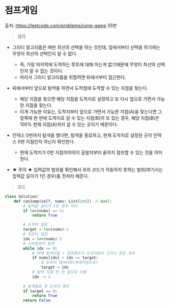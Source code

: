 # 점프게임

출처: https://leetcode.com/problems/jump-game  55번





> 생각

* 그리디 알고리즘은 매번 최선의 선택을 하는 것인데, 앞에서부터 선택을 하기에는 무엇이 최선의 선택인지 알 수 없다.
  * 즉, 가장 마지막에 도착하는 루트에 대해 아는게 없기때문에 무엇이 최선의 선택인지 알 수 없는 것이다.
  * 따라서 그리디 알고리즘을 취할려면 뒤에서부터 접근한다.     



* 뒤에서부터 앞으로 탐색을 하면서 도착점에 도착할 수 있는 지점을 찾는다.
  * 해당 지점을 찾으면 해당 지점을 도착지로 설정하고 또 다시 앞으로 가면서 가능한 지점을 찾는다.
  * 이게 가능한 이유는, 도착지부터 앞으로 가면서 가능한 지점(A)을 찾는다면 그 앞쪽에 한 번에 도착지로 갈 수 있는 지점(B)이 또 있는 경우, 해당 지점(B)은 100% 현재 지점(A)까지 갈 수 있는 곳이기 때문이다.    



* 인덱스 0번까지 탐색을 했다면, 탐색을 종료하고, 현재 도착지로 설정된 곳이 인덱스 0번 지점인지 아닌지 확인한다.
  * 현재 도착지가 0번 지점이어야지 출발지부터 끝까지 점프할 수 있는 것을 의미한다.    



* ★ 주의 ★ 입력값의 범위를 확인해서 위의 코드가 작동하지 못하는 범위(여기서는 입력값 길이가 1인 경우)를 전처리 해준다.



>  코드

```python
class Solution:
    def canJump(self, nums: List[int]) -> bool:
        # 입력값 길이가 1인 경우 처리
        if len(nums) == 1:
            return True

        # 도착지 설정
        target = len(nums)-1
        # 포인터 설정
        idx = len(nums)-2
        # 시작점까지 탐색
        while idx >= 0:
            # 현재 탐색지점 + 점프횟수가 도착지보다 크거나 같은 경우
            if nums[idx] + idx >= target:
                # 도착지 업데이트(현재지점으로)
                target = idx
            # 탐색 지점 한 칸 앞으로 이동
            idx -= 1
        
        # 탐색종료 후 도착지 확인
        if target == 0:
            return True
        return False
```

